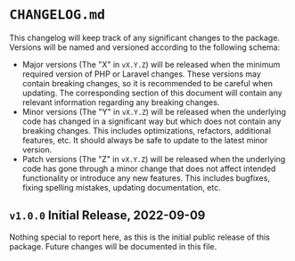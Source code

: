 # `CHANGELOG.md`

This changelog will keep track of any significant changes to the package. Versions will be named and versioned according to the following schema:

- Major versions (The "X" in `vX.Y.Z`) will be released when the minimum required version of PHP or Laravel changes. These versions may contain breaking 
  changes, so it is recommended to be careful when updating. The corresponding section of this document will contain any relevant information regarding any 
  breaking changes.
- Minor versions (The "Y" in `vX.Y.Z`) will be released when the underlying code has changed in a significant way but which does not contain any breaking 
  changes. This includes optimizations, refactors, additional features, etc. It should always be safe to update to the latest minor version.
- Patch versions (The "Z" in `vX.Y.Z`) will be released when the underlying code has gone through a minor change that does not affect intended functionality or 
  introduce any new features. This includes bugfixes, fixing spelling mistakes, updating documentation, etc.

## `v1.0.0` Initial Release, 2022-09-09

Nothing special to report here, as this is the initial public release of this package. Future changes will be documented in this file.
